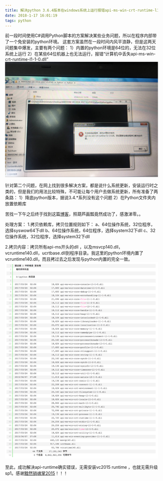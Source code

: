 ```yaml
---
title: 解决python 3.6.4版本在windows系统上运行报错api-ms-win-crt-runtime-l1-1-0.dll丢失的问题
date: 2018-1-17 16:01:19
tags: python
---
```


前一段时间使用C#调用Python脚本的方案解决某些业务问题，所以在程序内部带了一个免安装的python环境。
这套方案虽然在一段时间内风平浪静，但是这两天问题集中爆发，主要有两个问题：
1）内置的python环境是64位的，无法在32位系统上运行
2）在某些64位机器上也无法运行，报错“计算机中丢失api-ms-win-crt-runtime-l1-1-0.dll”
![error](api-ms-win-crt-runtime-l1-1-0/error.jpeg)

针对第二个问题，在网上找到很多解决方案，都是说什么系统更新，安装运行时之类的，但是我们的用法比较特殊，不可能让每个用户去做系统更新，所有准备了两条路：
1）降底python版本，据说3.4.*系列没有这个问题
2）在Python文件夹内放置依赖库

苦找一下午之后终于找到这篇[博客](https://www.cnblogs.com/zhongtang/p/7448823.html)，照葫芦画瓢竟然成功了，感激涕零。。

处理方案：
1.拷贝依赖库，拷贝位置规则如下：
a、64位操作系统，32位程序，选择syswow64下dll
b、64位操作系统，64位程序，选择system32下dll
c、32位操作系统，32位程序，选择system32下dll

2.拷贝内容：拷贝所有api-ms开头的dll ，以及msvcp140.dll，vcruntime140.dll，ucrtbase.dll到程序目录。我这里的python环境内置了vcruntime140.dll，而且拷过去之后发现与python内置的完全一致。
![error](api-ms-win-crt-runtime-l1-1-0/copydll.jpeg)

至此，成功解决api-runtime确实错误，无需安装vc2015 runtime ，也就无需升级sp1。感谢[黯然销魂掌2015](http://www.cnblogs.com/zhongtang/)！！！

